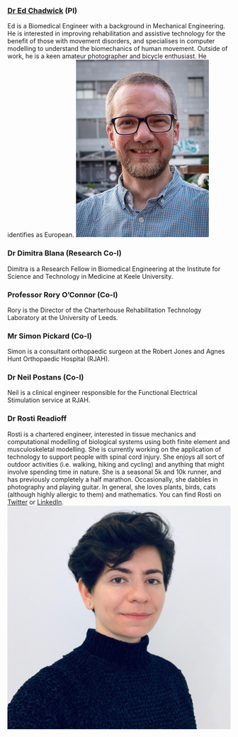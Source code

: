 ### [Dr Ed Chadwick](https://www.keele.ac.uk/istm/staff/edchadwick/) (PI) 
Ed is a Biomedical Engineer with a background in Mechanical Engineering. He is interested in improving rehabilitation and assistive technology for the benefit of those with movement disorders, and specialises in computer modelling to understand the biomechanics of human movement. 
Outside of work, he is a keen amateur photographer and bicycle enthusiast. He identifies as European.
![alt text](photos/Ed.jpg "Ed Chadwick")

### Dr Dimitra Blana (Research Co-I)
Dimitra is a Research Fellow in Biomedical Engineering at the Institute for Science and Technology in Medicine at Keele University. 

### Professor Rory O’Connor (Co-I) 
Rory is the Director of the Charterhouse Rehabilitation Technology Laboratory at the University of Leeds. 

### Mr Simon Pickard (Co-I) 
Simon is a consultant orthopaedic surgeon at the Robert Jones and Agnes Hunt Orthopaedic Hospital (RJAH).

### Dr Neil Postans (Co-I) 
Neil is a clinical engineer responsible for the Functional Electrical Stimulation service at RJAH. 

### Dr Rosti Readioff
Rosti is a chartered engineer, interested in tissue mechanics and computational modelling of biological systems using both finite element and musculoskeletal modelling. She is currently working on the application of technology to support people with spinal cord injury. 
She enjoys all sort of outdoor activities (i.e. walking, hiking and cycling) and anything that might involve spending time in nature. She is a seasonal 5k and 10k runner, and has previously completely a half marathon. Occasionally, she dabbles in photography and playing guitar. In general, she loves plants, birds, cats (although highly allergic to them) and mathematics.
You can find Rosti on [Twitter](https://twitter.com/dr_rosti) or [LinkedIn](https://www.linkedin.com/in/dr-rosti-readioff-ceng-mimeche-843114113/).
![alt text](photos/Rosti.jpg "Rosti Readioff")